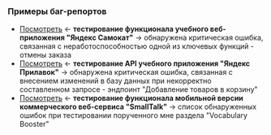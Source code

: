 ### Примеры баг-репортов
- [Посмотреть](https://github.com/Solution-Found/Solution-Found/tree/master/reports/assets/bug-1.png) <- **тестирование функционала учебного веб-приложения "Яндекс Самокат"** -> обнаружена критическая ошибка, связанная с неработоспособностью одной из ключевых функций - отмены заказа
- [Посмотреть](https://github.com/Solution-Found/Solution-Found/tree/master/reports/assets/bug-2.png) <- **тестирование API учебного приложения "Яндекс Прилавок"** -> обнаружена критическая ошибка, связанная с внесением изменений в базу данных при некорректно составленном запросе - эндпоинт "Добавление товаров в корзину"
- [Посмотреть](https://github.com/Solution-Found/Solution-Found/tree/master/reports/assets/bug-3.png) <- **тестирование функционала мобильной версии коммерческого веб-сервиса "SmallTalk"** -> список обнаруженных ошибок при тестировании порученного мне раздела "Vocabulary Booster"
